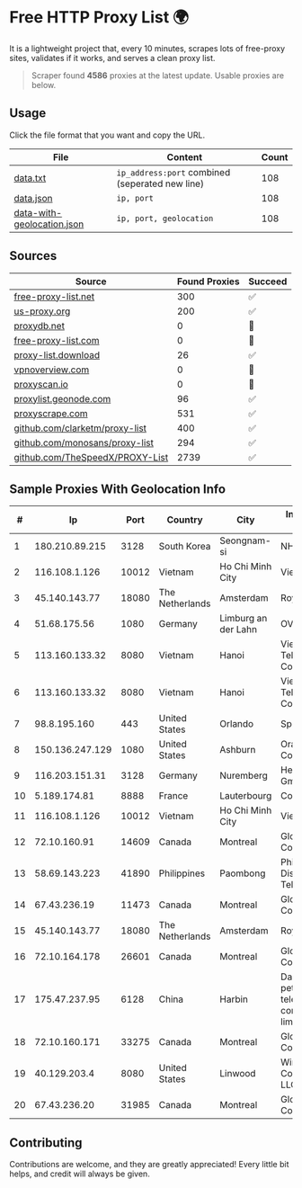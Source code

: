 
# Free HTTP Proxy List 🌍

It is a lightweight project that, every 10 minutes, scrapes lots of free-proxy sites, validates if it works, and serves a clean proxy list.


> Scraper found **4586** proxies at the latest update. Usable proxies are below.

## Usage

Click the file format that you want and copy the URL.


|File|Content|Count|
|----|-------|-----|
|[data.txt](https://raw.githubusercontent.com/themiralay/Proxy-List-World/master/data.txt)|`ip_address:port` combined (seperated new line)|108|
|[data.json](https://raw.githubusercontent.com/themiralay/Proxy-List-World/master/data.json)|`ip, port`|108|
|[data-with-geolocation.json](https://raw.githubusercontent.com/themiralay/Proxy-List-World/master/data-with-geolocation.json)|`ip, port, geolocation`|108|

## Sources

|Source|Found Proxies|Succeed|
|------|-------------|-------|
|[free-proxy-list.net](https://free-proxy-list.net)|300|✅|
|[us-proxy.org](https://www.us-proxy.org)|200|✅|
|[proxydb.net](http://proxydb.net)|0|🚫|
|[free-proxy-list.com](https://free-proxy-list.com/?page=&port=&type%5B%5D=http&type%5B%5D=https&up_time=0&search=Search)|0|🚫|
|[proxy-list.download](https://www.proxy-list.download/HTTP)|26|✅|
|[vpnoverview.com](https://vpnoverview.com/privacy/anonymous-browsing/free-proxy-servers)|0|🚫|
|[proxyscan.io](https://www.proxyscan.io)|0|🚫|
|[proxylist.geonode.com](https://proxylist.geonode.com/api/proxy-list?limit=300&page=1&sort_by=lastChecked&sort_type=desc&protocols=http,https)|96|✅|
|[proxyscrape.com](https://api.proxyscrape.com/v2/?request=displayproxies&protocol=http&timeout=10000&country=all&ssl=all&anonymity=all)|531|✅|
|[github.com/clarketm/proxy-list](https://raw.githubusercontent.com/clarketm/proxy-list/master/proxy-list-raw.txt)|400|✅|
|[github.com/monosans/proxy-list](https://raw.githubusercontent.com/monosans/proxy-list/main/proxies/http.txt)|294|✅|
|[github.com/TheSpeedX/PROXY-List](https://raw.githubusercontent.com/TheSpeedX/PROXY-List/master/http.txt)|2739|✅|


## Sample Proxies With Geolocation Info

|#|Ip|Port|Country|City|Internet Service Provider|
|-|--|----|-------|----|-------------------------|
|1|180.210.89.215|3128|South Korea|Seongnam-si|NHNCLOUD|
|2|116.108.1.126|10012|Vietnam|Ho Chi Minh City|Viettel Corporation|
|3|45.140.143.77|18080|The Netherlands|Amsterdam|RoyaleHosting BV|
|4|51.68.175.56|1080|Germany|Limburg an der Lahn|OVH SAS|
|5|113.160.133.32|8080|Vietnam|Hanoi|VietNam Post and Telecom Corporation|
|6|113.160.133.32|8080|Vietnam|Hanoi|VietNam Post and Telecom Corporation|
|7|98.8.195.160|443|United States|Orlando|Spectrum|
|8|150.136.247.129|1080|United States|Ashburn|Oracle Corporation|
|9|116.203.151.31|3128|Germany|Nuremberg|Hetzner Online GmbH|
|10|5.189.174.81|8888|France|Lauterbourg|Contabo GmbH|
|11|116.108.1.126|10012|Vietnam|Ho Chi Minh City|Viettel Corporation|
|12|72.10.160.91|14609|Canada|Montreal|GloboTech Communications|
|13|58.69.143.223|41890|Philippines|Paombong|Philippine Long Distance Telephone Co.|
|14|67.43.236.19|11473|Canada|Montreal|GloboTech Communications|
|15|45.140.143.77|18080|The Netherlands|Amsterdam|RoyaleHosting BV|
|16|72.10.164.178|26601|Canada|Montreal|GloboTech Communications|
|17|175.47.237.95|6128|China|Harbin|Daqing zhongji petroleum telecommunication construction limited cpmpany|
|18|72.10.160.171|33275|Canada|Montreal|GloboTech Communications|
|19|40.129.203.4|8080|United States|Linwood|Windstream Communications LLC|
|20|67.43.236.20|31985|Canada|Montreal|GloboTech Communications|



## Contributing

Contributions are welcome, and they are greatly appreciated! Every
little bit helps, and credit will always be given.

